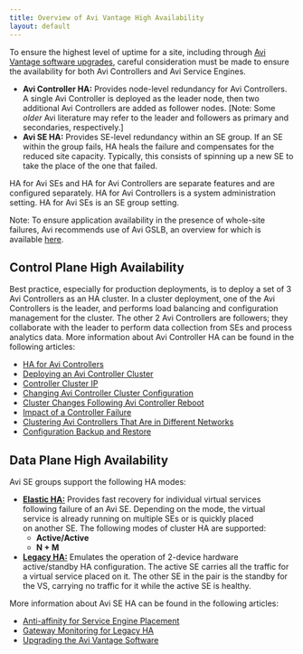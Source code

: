 ```yaml
---
title: Overview of Avi Vantage High Availability
layout: default
---
```

To ensure the highest level of uptime for a site, including through <a href="/docs/16.3/upgrading-the-avi-vantage-software/">Avi Vantage software upgrades</a>, careful consideration must be made to ensure the availability for both Avi Controllers and Avi Service Engines.

* **Avi Controller HA:** Provides node-level redundancy for Avi Controllers. A single Avi Controller is deployed as the leader node, then two additional Avi Controllers are added as follower nodes. [Note: Some *older* Avi literature may refer to the leader and followers as primary and secondaries, respectively.]
* **Avi SE HA:** Provides SE-level redundancy within an SE group. If an SE within the group fails, HA heals the failure and compensates for the reduced site capacity. Typically, this consists of spinning up a new SE to take the place of the one that failed. 

HA for Avi SEs and HA for Avi Controllers are separate features and are configured separately. HA for Avi Controllers is a system administration setting. HA for Avi SEs is an SE group setting.
<a name="control-plane-HA"></a>

Note: To ensure application availability in the presence of whole-site failures, Avi recommends use of Avi GSLB, an overview for which is available <a href="/avi-gslb-overview/">here</a>.

## Control Plane High Availability

Best practice, especially for production deployments, is to deploy a set of 3 Avi Controllers as an HA cluster. In a cluster deployment, one of the Avi Controllers is the leader, and performs load balancing and configuration management for the cluster. The other 2 Avi Controllers are followers; they collaborate with the leader to perform data collection from SEs and process analytics data. More information about Avi Controller HA can be found in the following articles:

* <a href="/docs/16.3/ha-for-avi-controllers">HA for Avi Controllers</a>
* <a href="/docs/16.3/configure-controller-ha-cluster">Deploying an Avi Controller Cluster</a>
* <a href="/docs/16.3/controller-cluster-ip">Controller Cluster IP</a>
* <a href="/docs/16.3/changing-avi-controller-cluster-configuration">Changing Avi Controller Cluster Configuration</a>
* <a href="/docs/16.3/cluster-operational-changes">Cluster Changes Following Avi Controller Reboot</a>
* <a href="/docs/16.3/impact-of-a-controller-failure">Impact of a Controller Failure</a>
* <a href="/docs/16.3/clustering-controllers-from-different-networks">Clustering Avi Controllers That Are in Different Networks</a>
* <a href="/docs/16.3/backup-the-configuration">Configuration Backup and Restore</a> 

<a name="data-plane-HA"></a>

## Data Plane High Availability

Avi SE groups support the following HA modes:

* **<a href="/docs/16.3/elastic-ha-for-avi-service-engines-16-2/">Elastic HA:</a>** Provides fast recovery for individual virtual services following failure of an Avi SE. Depending on the mode, the virtual service is already running on multiple SEs or is quickly placed on another SE. The following modes of cluster HA are supported:  
    * **Active/Active**
    * **N + M**
* **<a href="/docs/16.3/legacy-ha/">Legacy HA:</a>** Emulates the operation of 2-device hardware active/standby HA configuration. The active SE carries all the traffic for a virtual service placed on it. The other SE in the pair is the standby for the VS, carrying no traffic for it while the active SE is healthy. 

More information about Avi SE HA can be found in the following articles:

* <a href="/docs/16.3/anti-affinity-for-service-engine-placement/">Anti-affinity for Service Engine Placement</a>
* <a href="/docs/16.3/gateway-monitoring-for-legacy-ha/">Gateway Monitoring for Legacy HA</a>
* <a href="/docs/16.3/upgrading-the-avi-vantage-software/">Upgrading the Avi Vantage Software</a> 